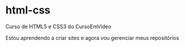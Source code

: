 # html-css
 Curso de HTML5 e CSS3 do CursoEmVídeo

 Estou aprendendo a criar sites e agora vou gerenciar meus repositórios
